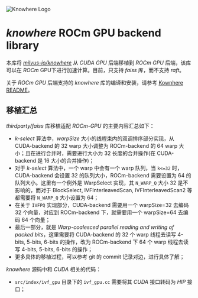 <p>
    <img src="static/knowhere-logo.png" alt="Knowhere Logo"/>
</p>

# *knowhere* ROCm GPU backend library
本库将 [*milvus-io/knowhere*](https://github.com/milvus-io/knowhere) 从 *CUDA GPU* 后端移植到 *ROCm GPU* 后端，该库可以在 *ROCm* GPU下进行加速计算。目前，只支持 *faiss* 库，而不支持 *raft*。

关于 *ROCm GPU* 后端支持的 *knowhere* 库的编译和安装，请参考 [Kownhere README](./KNOWHERE_README.md)。

## 移植汇总
*thirdparty/faiss* 库移植适配 *ROCm-GPU* 的主要内容汇总如下：

+ *k-select* 算法中，*warpSize* 大小的线程束内的双调排序部分实现，从 CUDA-backend 的 32 warp 大小调整为 ROCm-backend 的 64 warp 大小；且在进行合并时，需要进行大小为 32 长度的合并操作(在 CUDA-backend 是 16 大小的合并操作)；
+ 对于 *k-select* 算法中，一个 warp 中会有一个 warp 队列，当 `k<=32` 时，CUDA-backend 会设置 32 的队列大小，ROCm-backend 需要设置为 64 的队列大小。这里有一个例外是 WarpSelect 实现，其 `N_WARP_Q` 大小 32 是不影响的，而对于 BlockSelect, IVFInterleavedScan, IVFInterleavedScan2 等都需要将 `N_WARP_Q` 大小设置为 64；
+ 在关于 `IVFPQ` 实现部分，CUDA-backend 需要用一个 warpSize=32 去编码 32 个向量，对应到 ROCm-backend 下，就需要用一个 warpSize=64 去编码 64 个向量；
+ 最后一部分，就是 *Warp-coalesced parallel reading and writing of packed bits*，这里需要将 CUDA-backend 的 32 个 warp 线程去读写 4-bits, 5-bits, 6-bits 的操作，改为 ROCm-backend 下 64 个 warp 线程去读写 4-bits, 5-bits, 6-bits 的操作；
+ 更多具体的移植过程，可以参考 git 的 commit 记录对边，进行具体了解；

*knowhere* 源码中和 *CUDA* 相关的代码：
+ `src/index/ivf_gpu` 目录下的 `ivf_gpu.cc` 需要将其 *CUDA* 接口转码为 *HIP* 接口；
